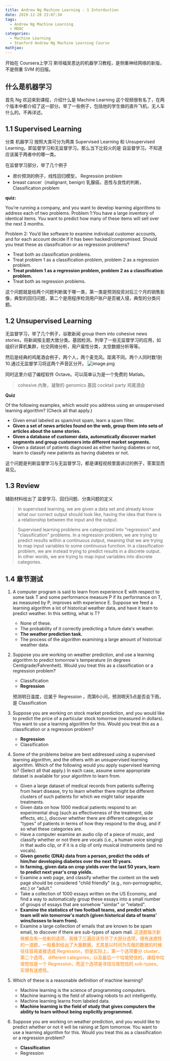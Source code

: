 ```yaml
---
title: Andrew Ng Machine Learning - 1 Intorduction
date: 2019-12-28 23:07:34
tags:
  - Andrew Ng Machine Learning
  - MOOC
categories:
  - Machine Learning
  - Stanford Andrew Ng Machine Learning Course
mathjax:
---
```


开始在 Coursera上学习 斯坦福吴恩达的机器学习教程，是侧重神经网络的新版，不是侧重 SVM 的旧版。
## 什么是机器学习
首先 Ng 欢迎来到课程，介绍什么是 Machine Learning 这个视频很有名了，在两个版本中都介绍了这一部分。举了一些例子，包括他的学生做的直升飞机，无人车什么的。不再详述。
## 1.1 Supervised Learning
分类 机器学习 按照大类可分为两类 Supervised Learning 和 Unsupervised Learning，即监督学习和无监督学习。那么当下比较火的是 自监督学习。不知道应该属于两者中的哪一类。

在监督学习部分，举了几个例子
* 房价预测的例子，线性回归模型， Regression problem
* breast cancer（malignant, benign) 乳腺癌，恶性与良性的判断，Classification problem

 **quiz:**

 You’re running a company, and you want to develop learning algorithms to address each of two problems. Problem 1:You have a large inventory of identical items. You want to predict how many of these items will sell over the next 3 months.

 Problem 2: You’d like software to examine individual customer accounts, and for each account decide if it has been hacked/compromised. Should you treat these as classification or as regression problems?

* Treat both as classification problems.
* Treat problem 1 as a classification problem, problem 2 as a regression problem.
* **Treat problem 1 as a regression problem, problem 2 as a classification problem.**
* Treat both as regression problems.

这个问题就是给两个问题判断属于哪一类，第一类是预测投资对后三个月的销售影像，典型的回归问题，第二个是用程序检测用户账户是否被入侵，典型的分类问题。
## 1.2 Unsupervised Learning
无监督学习，举了几个例子，谷歌新闻 group them into cohesive news stories，将新闻按主题大致分类。基因检测。列举了一些无监督学习的应用，如组织计算机集群，社交网络分析，用户属性分类，太空数据分析等等。

然后是经典的鸡尾酒会例子，两个人，两个麦克风。距离不同。两个人同时数1到10.通过无监督学习将这两个声音区分开。
![image.png](https://i.loli.net/2020/02/18/iId41FlgpqMWExk.png)

同时这里介绍了编程软件 Octave。可以简单认为是一个免费的 Matlab。
> cohesive 内聚，凝聚的
> genomics 基因
> cocktail party 鸡尾酒会

**Quiz**

Of the following examples, which would you address using an unsupervised learning algorithm? (Check all that apply.)

* Given email labeled as spam/not spam, learn a spam filter.
* **Given a set of news articles found on the web, group them into sets of articles about the same stories.**
* **Given a database of customer data, automatically discover market segments and group customers into different market segments.**
* Given a dataset of patients diagnosed as either having diabetes or not, learn to classify new patients as having diabetes or not.

这个问题是判断监督学习与无监督学习，都是课程视频里面讲过的例子，答案显而易见。

## 1.3 Review
辅助材料给出了 监督学习、回归问题、分类问题的定义

>In supervised learning, we are given a data set and already know what our correct output should look like, having the idea that there is a relationship between the input and the output.

>Supervised learning problems are categorized into "regression" and "classification" problems. In a regression problem, we are trying to predict results within a continuous output, meaning that we are trying to map input variables to some continuous function. In a classification problem, we are instead trying to predict results in a discrete output. In other words, we are trying to map input variables into discrete categories.

## 1.4 章节测试
1. A computer program is said to learn from experience E with respect to some task T and some performance measure P if its performance on T, as measured by P, improves with experience E. Suppose we feed a learning algorithm a lot of historical weather data, and have it learn to predict weather. In this setting, what is T?

    * None of these.
    * The probability of it correctly predicting a future date's weather.
    * **The weather prediction task.**
    * The process of the algorithm examining a large amount of historical weather data.


2. Suppose you are working on weather prediction, and use a learning algorithm to predict tomorrow's temperature (in degrees Centigrade/Fahrenheit). Would you treat this as a classification or a regression problem?

    * Classification
    * **Regression**

    预测明日温度，应属于 Regression ，而第6小问，预测明天5点是否会下雨，是 Classification

3. Suppose you are working on stock market prediction, and you would like to predict the price of a particular stock tomorrow (measured in dollars). You want to use a learning algorithm for this. Would you treat this as a classification or a regression problem?

    * **Regression**
    * Classification

4. Some of the problems below are best addressed using a supervised learning algorithm, and the others with an unsupervised learning algorithm. Which of the following would you apply supervised learning to? (Select all that apply.) In each case, assume some appropriate dataset is available for your algorithm to learn from.


    * Given a large dataset of medical records from patients suffering from heart disease, try to learn whether there might be different clusters of such patients for which we might tailor separate treatments.
    * Given data on how 1000 medical patients respond to an experimental drug (such as effectiveness of the treatment, side effects, etc.), discover whether there are different categories or "types" of patients in terms of how they respond to the drug, and if so what these categories are.
    * Have a computer examine an audio clip of a piece of music, and classify whether or not there are vocals (i.e., a human voice singing) in that audio clip, or if it is a clip of only musical instruments (and no vocals).
    * **Given genetic (DNA) data from a person, predict the odds of him/her developing diabetes over the next 10 years.**
    * **In farming, given data on crop yields over the last 50 years, learn to predict next year's crop yields.**
    * Examine a web page, and classify whether the content on the web page should be considered "child friendly" (e.g., non-pornographic, etc.) or "adult."
    * Take a collection of 1000 essays written on the US Economy, and find a way to automatically group these essays into a small number of groups of essays that are somehow "similar" or "related".
    * **Examine the statistics of two football teams, and predict which team will win tomorrow's match (given historical data of teams' wins/losses to learn from).**
    * Examine a large collection of emails that are known to be spam email, to discover if there are sub-types of spam mail.
    <font color = #FF7F00>这道题每次新做都会有一些新的选项，我做了三遍应该穷尽了大部分选项，很有迷惑性的一道题，一般看到给出了大量数据，尤其是以时间为先做的数据的时候往往容易直接选成 Regression，但是实际上，第一个选项要分 cluster，第二个选项， different categories，以及最后一个垃圾短信的，课程中垃圾短信是一个 Regression，而这个选项是寻找垃圾短信的 sub-types。实很有迷惑性。</font>

5. Which of these is a reasonable definition of machine learning?

    * Machine learning is the science of programming computers.
    * Machine learning is the field of allowing robots to act intelligently.
    * Machine learning learns from labeled data.
    * **Machine learning is the field of study that gives computers the ability to learn without being explicitly programmed.**

6. Suppose you are working on weather prediction, and you would like to predict whether or not it will be raining at 5pm tomorrow. You want to use a learning algorithm for this. Would you treat this as a classification or a regression problem?
    * **Classification**
    * Regression

